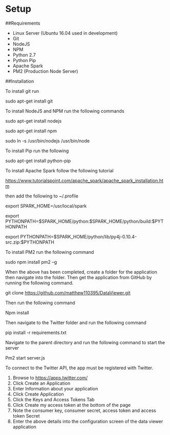 Setup
=====

##Requirements

-   Linux Server (Ubuntu 16.04 used in development)
-   Git
-   NodeJS
-   NPM
-   Python 2.7
-   Python Pip
-   Apache Spark
-   PM2 (Production Node Server)

##Installation

To install git run

sudo apt-get install git

To install NodeJS and NPM run the following commands

sudo apt-get install nodejs

sudo apt-get install npm

sudo ln -s /usr/bin/nodejs /usr/bin/node

To install Pip run the following

sudo apt-get install python-pip

To install Apache Spark follow the following tutorial

<https://www.tutorialspoint.com/apache_spark/apache_spark_installation.htm>

then add the following to \~/.profile

export SPARK\_HOME=/usr/local/spark

export
PYTHONPATH=\$SPARK\_HOME/python:\$SPARK\_HOME/python/build:\$PYTHONPATH

export
PYTHONPATH=\$SPARK\_HOME/python/lib/py4j-0.10.4-src.zip:\$PYTHONPATH

To install PM2 run the following command

sudo npm install pm2 –g

When the above has been completed, create a folder for the application
then navigate into the folder. Then get the application from GitHub by
running the following command.

git clone <https://github.com/matthew110395/DataViewer.git>

Then run the following command

Npm install

Then navigate to the Twitter folder and run the following command

pip install -r requirements.txt

Navigate to the parent directory and run the following command to start
the server

Pm2 start server.js

To connect to the Twitter API, the app must be registered with Twitter.

1.  Browse to <https://apps.twitter.com/>
2.  Click Create an Application
3.  Enter Information about your application
4.  Click Create Application
5.  Click the Keys and Access Tokens Tab
6.  Click Create my access token at the bottom of the page
7.  Note the consumer key, consumer secret, access token and access
    token Secret
8.  Enter the above details into the configuration screen of the data
    viewer application
